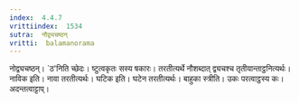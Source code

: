 ```yaml
---
index:  4.4.7
vrittiindex:  1534
sutra:  नौद्व्यचष्ठन्
vritti:  balamanorama 
---
```


नोद्व्यचष्ठन्। `ठ'निति च्छेदः। ष्टुत्वकृतः सस्य षकारः। तरतीत्यर्थे नौशब्दात् द्व्यचश्च तृतीयान्ताट्ठनित्यर्थः। नाविक इति। नावा तरतीत्यर्थः। घटिक इति। घटेन तरतीत्यर्थः। बाहुका स्त्रीति। उकः परत्वाट्ठस्य कः। अदन्तत्वाट्टाप्। 

